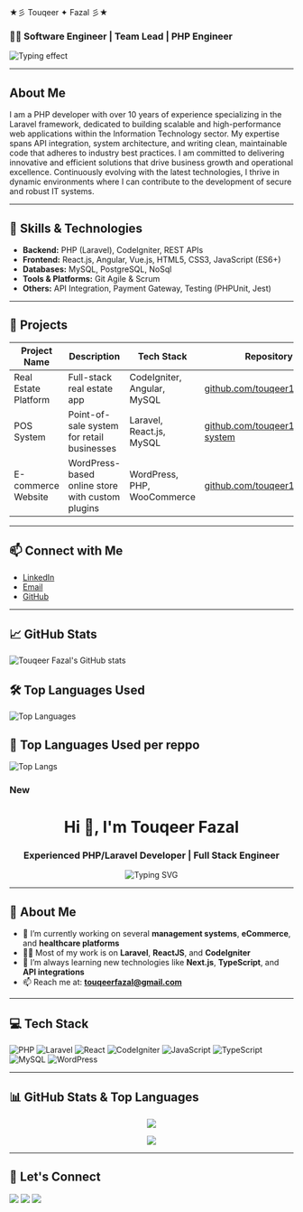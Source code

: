 ★彡 Touqeer ✦ Fazal 彡★

### 👨‍💻 Software Engineer | Team Lead | PHP Engineer

![Typing effect](https://readme-typing-svg.herokuapp.com?font=Fira+Code&size=28&pause=1000&color=00aaff&width=450&lines=Hi,+I'm+Touqeer+Fazal;Software+Developer+%26+Team+Lead)


---

## About Me

I am a PHP developer with over 10 years of experience specializing in the Laravel framework, dedicated to building scalable and high-performance web applications within the Information Technology sector. My expertise spans API integration, system architecture, and writing clean, maintainable code that adheres to industry best practices. I am committed to delivering innovative and efficient solutions that drive business growth and operational excellence. Continuously evolving with the latest technologies, I thrive in dynamic environments where I can contribute to the development of secure and robust IT systems.

---

## 🚀 Skills & Technologies

- **Backend:** PHP (Laravel), CodeIgniter, REST APIs  
- **Frontend:** React.js, Angular, Vue.js, HTML5, CSS3, JavaScript (ES6+)  
- **Databases:** MySQL, PostgreSQL, NoSql  
- **Tools & Platforms:** Git Agile & Scrum  
- **Others:** API Integration, Payment Gateway, Testing (PHPUnit, Jest)

---

## 💼 Projects

| Project Name          | Description                                  | Tech Stack                          | Repository Link                     |
|-----------------------|----------------------------------------------|-----------------------------------|-----------------------------------|
| Real Estate Platform  | Full-stack real estate app                    | CodeIgniter, Angular, MySQL       | [github.com/touqeer16/real-estate](https://github.com/touqeerfazal/real-estate)  |
| POS System           | Point-of-sale system for retail businesses   | Laravel, React.js, MySQL           | [github.com/touqeer16/pos-system](https://github.com/touqeerfazal/pos-system)    |
| E-commerce Website   | WordPress-based online store with custom plugins | WordPress, PHP, WooCommerce      | [github.com/touqeer16/ecommerce](https://github.com/touqeerfazal/ecommerce)      |

---

## 📫 Connect with Me

- [LinkedIn](https://linkedin.com/in/touqeerfazal)  
- [Email](mailto:touqeerfazal1992@example.com)  
- [GitHub](https://github.com/touqeer16)

---

## 📈 GitHub Stats

![Touqeer Fazal's GitHub stats](https://github-readme-stats.vercel.app/api?username=touqeer16&show_icons=true&theme=radical)

## 🛠️ Top Languages Used

![Top Languages](https://github-readme-stats.vercel.app/api/top-langs/?username=touqeer16&layout=compact&theme=radical)


## 🧠 Top Languages Used per reppo

![Top Langs](https://github-readme-stats.vercel.app/api/top-langs/?username=touqeer16&layout=compact&hide_progress=true&theme=tokyonight)





### New

<h1 align="center">Hi 👋, I'm Touqeer Fazal</h1>
<h3 align="center">Experienced PHP/Laravel Developer | Full Stack Engineer</h3>

<p align="center">
  <img src="https://readme-typing-svg.demolab.com/?lines=Building+Scalable+Web+Apps;Laravel+%7C+React+%7C+CodeIgniter+%7C+API+Integration;Clean+Code+%7C+9%2B+Years+Experience&center=true&width=600&height=45&color=0A66C2&vCenter=true&pause=1000&size=22" alt="Typing SVG" />
</p>

---

## 🚀 About Me

- 🔭 I’m currently working on several **management systems**, **eCommerce**, and **healthcare platforms**  
- 👨‍💻 Most of my work is on **Laravel**, **ReactJS**, and **CodeIgniter**  
- 🧠 I’m always learning new technologies like **Next.js**, **TypeScript**, and **API integrations**  
- 📫 Reach me at: **touqeerfazal@gmail.com**

---

## 💻 Tech Stack

![PHP](https://img.shields.io/badge/PHP-8892BF?style=flat&logo=php&logoColor=white)
![Laravel](https://img.shields.io/badge/Laravel-E74430?style=flat&logo=laravel&logoColor=white)
![React](https://img.shields.io/badge/React-61DAFB?style=flat&logo=react&logoColor=black)
![CodeIgniter](https://img.shields.io/badge/CodeIgniter-EF4223?style=flat&logo=codeigniter&logoColor=white)
![JavaScript](https://img.shields.io/badge/JavaScript-F7DF1E?style=flat&logo=javascript&logoColor=black)
![TypeScript](https://img.shields.io/badge/TypeScript-007ACC?style=flat&logo=typescript&logoColor=white)
![MySQL](https://img.shields.io/badge/MySQL-4479A1?style=flat&logo=mysql&logoColor=white)
![WordPress](https://img.shields.io/badge/WordPress-21759B?style=flat&logo=wordpress&logoColor=white)

---

## 📊 GitHub Stats & Top Languages

<p align="center">
  <img src="https://github-readme-stats.vercel.app/api/top-langs/?username=touqeer16&layout=compact&hide_progress=true&theme=tokyonight" />
</p>

<p align="center">
  <img src="https://github-readme-stats.vercel.app/api?username=touqeer16&show_icons=true&theme=tokyonight&hide_title=true&hide_rank=false" />
</p>

---

## 🔗 Let's Connect

<p align="left">
  <a href="mailto:touqeerfazal@gmail.com"><img src="https://img.shields.io/badge/Gmail-D14836?style=flat&logo=gmail&logoColor=white"/></a>
  <a href="https://linkedin.com/in/touqeerfazal" target="_blank"><img src="https://img.shields.io/badge/LinkedIn-0A66C2?style=flat&logo=linkedin&logoColor=white" /></a>
  <a href="https://github.com/touqeer16"><img src="https://img.shields.io/badge/GitHub-181717?style=flat&logo=github&logoColor=white" /></a>
</p>













